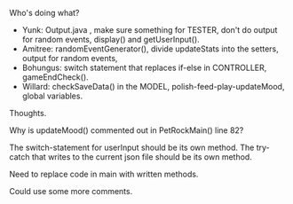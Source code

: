 Who's doing what?
 - Yunk: Output.java , make sure something for TESTER, don't do output for random events, display() and getUserInput().
 - Amitree: randomEventGenerator(), divide updateStats into the setters, output for random events,
 - Bohungus: switch statement that replaces if-else in CONTROLLER, gameEndCheck().
 - Willard: checkSaveData() in the MODEL, polish-feed-play-updateMood, global variables.
 
 
Thoughts.

Why is updateMood() commented out in PetRockMain() line 82?

The switch-statement for userInput should be its own method.
The try-catch that writes to the current json file should be its
	own method.

Need to replace code in main with written methods.

Could use some more comments.
